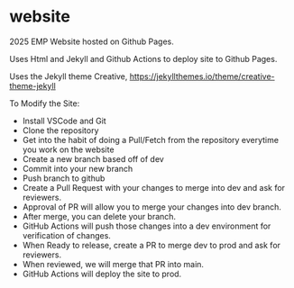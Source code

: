 # website
2025 EMP Website hosted on Github Pages. 

Uses Html and Jekyll and Github Actions to deploy site to Github Pages.

Uses the Jekyll theme Creative, https://jekyllthemes.io/theme/creative-theme-jekyll


To Modify the Site:
* Install VSCode and Git
* Clone the repository
* Get into the habit of doing a Pull/Fetch from the repository everytime you work on the website
* Create a new branch based off of dev
* Commit into your new branch
* Push branch to github
* Create a Pull Request with your changes to merge into dev and ask for reviewers.
* Approval of PR will allow you to merge your changes into dev branch.
* After merge, you can delete your branch. 
* GitHub Actions will push those changes into a dev environment for verification of changes.
* When Ready to release, create a PR to merge dev to prod and ask for reviewers.
* When reviewed, we will merge that PR into main.
* GitHub Actions will deploy the site to prod.

 
